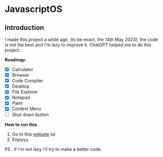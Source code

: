 # JavascriptOS

## Introduction

I made this project a while ago, (to be exact, the 14th May 2023), the code is not the best and I'm lazy to improve it. ChatGPT helped me to do this project.

**Roadmap**:

- [x] Calculator
- [x] Browser
- [x] Code Compiler
- [x] Desktop
- [x] File Explorer
- [x] Notepad
- [x] Paint
- [x] Context Menu
- [ ] Shut down button

**How to run this**
1. Go to this [website](https://4shktz.github.io/javascriptos/) lul.
2. Enjoyyy

PS : if i'm not lazy i'll try to make a better code.
